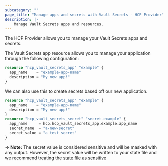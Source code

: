 ```yaml
---
subcategory: ""
page_title: "Manage apps and secrets with Vault Secrets - HCP Provider"
description: |-
    Manage Vault Secrets apps and resources.
---
```


The HCP Provider allows you to manage your Vault Secrets apps and secrets.

The Vault Secrets app resource allows you to manage your application through the following configuration: 

```terraform
resource "hcp_vault_secrets_app" "example" {
  app_name    = "example-app-name"
  description = "My new app!"
}
```

We can also use this to create secrets based off our new application.

```terraform
resource "hcp_vault_secrets_app" "example" {
  app_name    = "example-app-name"
  description = "My new app!"
}
resource "hcp_vault_secrets_secret" "secret-example" {
  app_name     = hcp.hcp_vault_secrets_app.example.app_name
  secret_name  = "a-new-secret"
  secret_value = "a test secret"
}
```

-> **Note:** The secret value is considered sensitive and will be masked with any output. However, the secret value will be written to your state file and we recommend treating the [state file as sensitive](https://developer.hashicorp.com/terraform/language/state/sensitive-data)